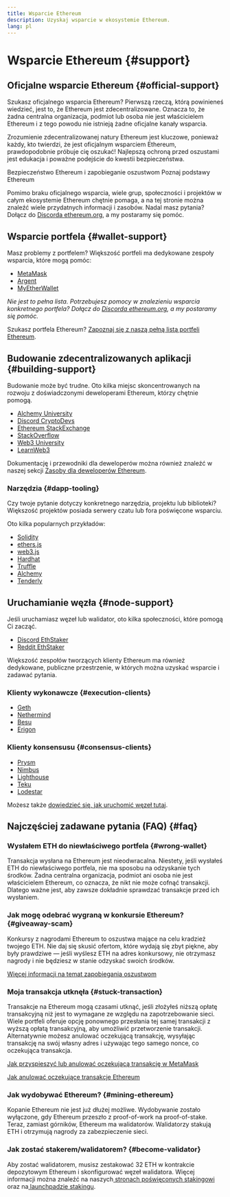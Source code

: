 ```yaml
---
title: Wsparcie Ethereum
description: Uzyskaj wsparcie w ekosystemie Ethereum.
lang: pl
---
```


# Wsparcie Ethereum {#support}

## Oficjalne wsparcie Ethereum {#official-support}

Szukasz oficjalnego wsparcia Ethereum? Pierwszą rzeczą, którą powinieneś wiedzieć, jest to, że Ethereum jest zdecentralizowane. Oznacza to, że żadna centralna organizacja, podmiot lub osoba nie jest właścicielem Ethereum i z tego powodu nie istnieją żadne oficjalne kanały wsparcia.

Zrozumienie zdecentralizowanej natury Ethereum jest kluczowe, ponieważ każdy, kto twierdzi, że jest oficjalnym wsparciem Ethereum, prawdopodobnie próbuje cię oszukać! Najlepszą ochroną przed oszustami jest edukacja i poważne podejście do kwestii bezpieczeństwa.

<DocLink to="/security/">
  Bezpieczeństwo Ethereum i zapobieganie oszustwom
</DocLink>

<DocLink to="/learn/">
  Poznaj podstawy Ethereum
</DocLink>

Pomimo braku oficjalnego wsparcia, wiele grup, społeczności i projektów w całym ekosystemie Ethereum chętnie pomaga, a na tej stronie można znaleźć wiele przydatnych informacji i zasobów. Nadal masz pytania? Dołącz do [Discorda ethereum.org](/discord/), a my postaramy się pomóc.

## Wsparcie portfela {#wallet-support}

Masz problemy z portfelem? Większość portfeli ma dedykowane zespoły wsparcia, które mogą pomóc:

- [MetaMask](https://metamask.zendesk.com/hc/)
- [Argent](https://support.argent.xyz/hc/)
- [MyEtherWallet](https://help.myetherwallet.com/)

_Nie jest to pełna lista. Potrzebujesz pomocy w znalezieniu wsparcia konkretnego portfela? Dołącz do [Discorda ethereum.org](https://discord.gg/rZz26QWfCg), a my postaramy się pomóc._

Szukasz portfela Ethereum? [ Zapoznaj się z naszą pełną listą portfeli Ethereum](/wallets/find-wallet/).

## Budowanie zdecentralizowanych aplikacji {#building-support}

Budowanie może być trudne. Oto kilka miejsc skoncentrowanych na rozwoju z doświadczonymi deweloperami Ethereum, którzy chętnie pomogą.

- [Alchemy University](https://university.alchemy.com/#starter_code)
- [Discord CryptoDevs](https://discord.gg/Z9TA39m8Yu)
- [Ethereum StackExchange](https://ethereum.stackexchange.com/)
- [StackOverflow](https://stackoverflow.com/questions/tagged/web3)
- [Web3 University](https://www.web3.university/)
- [LearnWeb3](https://discord.com/invite/learnweb3)

Dokumentację i przewodniki dla deweloperów można również znaleźć w naszej sekcji [ Zasoby dla deweloperów Ethereum](/developers/).

### Narzędzia {#dapp-tooling}

Czy twoje pytanie dotyczy konkretnego narzędzia, projektu lub biblioteki? Większość projektów posiada serwery czatu lub fora poświęcone wsparciu.

Oto kilka popularnych przykładów:

- [Solidity](https://gitter.im/ethereum/solidity/)
- [ethers.js](https://discord.gg/6jyGVDK6Jx)
- [web3.js](https://discord.gg/GsABYQu4sC)
- [Hardhat](https://discord.gg/xtrMGhmbfZ)
- [Truffle](https://discord.gg/8uKcsccEYE)
- [Alchemy](http://alchemy.com/discord)
- [Tenderly](https://discord.gg/fBvDJYR)

## Uruchamianie węzła {#node-support}

Jeśli uruchamiasz węzeł lub walidator, oto kilka społeczności, które pomogą Ci zacząć.

- [Discord EthStaker](https://discord.io/ethstaker)
- [Reddit EthStaker](https://www.reddit.com/r/ethstaker)

Większość zespołów tworzących klienty Ethereum ma również dedykowane, publiczne przestrzenie, w których można uzyskać wsparcie i zadawać pytania.

### Klienty wykonawcze {#execution-clients}

- [Geth](https://discord.gg/FqDzupGyYf)
- [Nethermind](https://discord.gg/YJx3pm8z5C)
- [Besu](https://discord.gg/p8djYngzKN)
- [Erigon](https://github.com/ledgerwatch/erigon/issues)

### Klienty konsensusu {#consensus-clients}

- [Prysm](https://discord.gg/prysmaticlabs)
- [Nimbus](https://discord.gg/nSmEH3qgFv)
- [Lighthouse](https://discord.gg/cyAszAh)
- [Teku](https://discord.gg/7hPv2T6)
- [Lodestar](https://discord.gg/aMxzVcr)

Możesz także [ dowiedzieć się, jak uruchomić węzeł tutaj](/developers/docs/nodes-and-clients/run-a-node/).

## Najczęściej zadawane pytania (FAQ) {#faq}

### Wysłałem ETH do niewłaściwego portfela {#wrong-wallet}

Transakcja wysłana na Ethereum jest nieodwracalna. Niestety, jeśli wysłałeś ETH do niewłaściwego portfela, nie ma sposobu na odzyskanie tych środków. Żadna centralna organizacja, podmiot ani osoba nie jest właścicielem Ethereum, co oznacza, że nikt nie może cofnąć transakcji. Dlatego ważne jest, aby zawsze dokładnie sprawdzać transakcje przed ich wysłaniem.

### Jak mogę odebrać wygraną w konkursie Ethereum? {#giveaway-scam}

Konkursy z nagrodami Ethereum to oszustwa mające na celu kradzież twojego ETH. Nie daj się skusić ofertom, które wydają się zbyt piękne, aby były prawdziwe — jeśli wyślesz ETH na adres konkursowy, nie otrzymasz nagrody i nie będziesz w stanie odzyskać swoich środków.

[Więcej informacji na temat zapobiegania oszustwom](/security/#common-scams)

### Moja transakcja utknęła {#stuck-transaction}

Transakcje na Ethereum mogą czasami utknąć, jeśli złożyłeś niższą opłatę transakcyjną niż jest to wymagane ze względu na zapotrzebowanie sieci. Wiele portfeli oferuje opcję ponownego przesłania tej samej transakcji z wyższą opłatą transakcyjną, aby umożliwić przetworzenie transakcji. Alternatywnie możesz anulować oczekującą transakcję, wysyłając transakcję na swój własny adres i używając tego samego nonce, co oczekująca transakcja.

[Jak przyspieszyć lub anulować oczekującą transakcję w MetaMask](https://metamask.zendesk.com/hc/en-us/articles/360015489251-How-to-speed-up-or-cancel-a-pending-transaction)

[Jak anulować oczekujące transakcje Ethereum](https://info.etherscan.com/how-to-cancel-ethereum-pending-transactions/)

### Jak wydobywać Ethereum? {#mining-ethereum}

Kopanie Ethereum nie jest już dłużej możliwe. Wydobywanie zostało wyłączone, gdy Ethereum przeszło z proof-of-work na proof-of-stake. Teraz, zamiast górników, Ethereum ma walidatorów. Walidatorzy stakują ETH i otrzymują nagrody za zabezpieczenie sieci.

### Jak zostać stakerem/walidatorem? {#become-validator}

Aby zostać walidatorem, musisz zestakować 32 ETH w kontrakcie depozytowym Ethereum i skonfigurować węzeł walidatora. Więcej informacji można znaleźć na naszych[ stronach poświęconych stakingowi](/staking) oraz na[ launchpadzie stakingu](https://launchpad.ethereum.org/).
